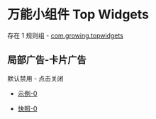 # 万能小组件 Top Widgets

存在 1 规则组 - [com.growing.topwidgets](/src/apps/com.growing.topwidgets.ts)

## 局部广告-卡片广告

默认禁用 - 点击关闭

- [示例-0](https://m.gkd.li/57941037/90c3b791-0aec-4c48-b417-de4604cdcff2)

- [快照-0](https://i.gkd.li/i/14892835)
